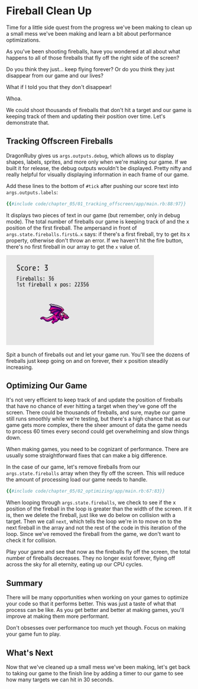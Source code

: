 # Fireball Clean Up

Time for a little side quest from the progress we've been making to clean up a small mess we've been making and learn a bit about performance optimizations.

As you've been shooting fireballs, have you wondered at all about what happens to all of those fireballs that fly off the right side of the screen?

Do you think they just... keep flying forever? Or do you think they just disappear from our game and our lives?

What if I told you that they don't disappear!

Whoa.

We could shoot thousands of fireballs that don't hit a target and our game is keeping track of them and updating their position over time. Let's demonstrate that.

## Tracking Offscreen Fireballs

DragonRuby gives us `args.outputs.debug`, which allows us to display shapes, labels, sprites, and more only when we're making our game. If we built it for release, the debug outputs wouldn't be displayed. Pretty nifty and really helpful for visually displaying information in each frame of our game.

Add these lines to the bottom of `#tick` after pushing our score text into `args.outputs.labels`:

``` ruby
{{#include code/chapter_05/01_tracking_offscreen/app/main.rb:88:97}}
```

It displays two pieces of text in our game (but remember, only in debug mode). The total number of fireballs our game is keeping track of and the x position of the first fireball. The ampersand in front of `args.state.fireballs.first&.x` says: if there's a first fireball, try to get its x property, otherwise don't throw an error. If we haven't hit the fire button, there's no first fireball in our array to get the `x` value of.

![debug mode text showing the dragon sprite with a score of 3, 36 fireballs, and an x position of the first fireball at 22,356](./img/c05-debug-text.jpg)

Spit a bunch of fireballs out and let your game run. You'll see the dozens of fireballs just keep going on and on forever, their x position steadily increasing.

## Optimizing Our Game

It's not very efficient to keep track of and update the position of fireballs that have no chance of ever hitting a target when they've gone off the screen. There could be thousands of fireballs, and sure, maybe our game still runs smoothly while we're testing, but there's a high chance that as our game gets more complex, there the sheer amount of data the game needs to process 60 times every second could get overwhelming and slow things down.

When making games, you need to be cognizant of performance. There are usually some straightforward fixes that can make a big difference.

In the case of our game, let's remove fireballs from our `args.state.fireballs` array when they fly off the screen. This will reduce the amount of processing load our game needs to handle.

``` ruby
{{#include code/chapter_05/02_optimizing/app/main.rb:67:83}}
```

When looping through `args.state.fireballs`, we check to see if the x position of the fireball in the loop is greater than the width of the screen. If it is, then we delete the fireball, just like we do below on collision with a target. Then we call `next`, which tells the loop we're in to move on to the next fireball in the array and not the rest of the code in this iteration of the loop. Since we've removed the fireball from the game, we don't want to check it for collision.

Play your game and see that now as the fireballs fly off the screen, the total number of fireballs decreases. They no longer exist forever, flying off across the sky for all eternity, eating up our CPU cycles.

## Summary

There will be many opportunities when working on your games to optimize your code so that it performs better. This was just a taste of what that process can be like. As you get better and better at making games, you'll improve at making them more performant.

Don't obsesses over performance too much yet though. Focus on making your game fun to play.

## What's Next

Now that we've cleaned up a small mess we've been making, let's get back to taking our game to the finish line by adding a timer to our game to see how many targets we can hit in 30 seconds.
